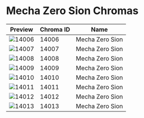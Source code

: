 # Mecha Zero Sion Chromas



| Preview | Chroma ID | Name |
|---------|-----------|------|
| ![14006](https://raw.communitydragon.org/latest/plugins/rcp-be-lol-game-data/global/default/v1/champion-chroma-images/14/14006.png) | 14006 | Mecha Zero Sion |
| ![14007](https://raw.communitydragon.org/latest/plugins/rcp-be-lol-game-data/global/default/v1/champion-chroma-images/14/14007.png) | 14007 | Mecha Zero Sion |
| ![14008](https://raw.communitydragon.org/latest/plugins/rcp-be-lol-game-data/global/default/v1/champion-chroma-images/14/14008.png) | 14008 | Mecha Zero Sion |
| ![14009](https://raw.communitydragon.org/latest/plugins/rcp-be-lol-game-data/global/default/v1/champion-chroma-images/14/14009.png) | 14009 | Mecha Zero Sion |
| ![14010](https://raw.communitydragon.org/latest/plugins/rcp-be-lol-game-data/global/default/v1/champion-chroma-images/14/14010.png) | 14010 | Mecha Zero Sion |
| ![14011](https://raw.communitydragon.org/latest/plugins/rcp-be-lol-game-data/global/default/v1/champion-chroma-images/14/14011.png) | 14011 | Mecha Zero Sion |
| ![14012](https://raw.communitydragon.org/latest/plugins/rcp-be-lol-game-data/global/default/v1/champion-chroma-images/14/14012.png) | 14012 | Mecha Zero Sion |
| ![14013](https://raw.communitydragon.org/latest/plugins/rcp-be-lol-game-data/global/default/v1/champion-chroma-images/14/14013.png) | 14013 | Mecha Zero Sion |